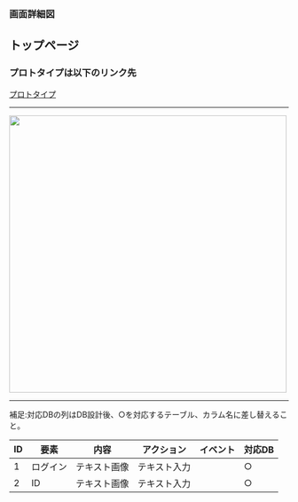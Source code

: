 ### 画面詳細図
## トップページ
### プロトタイプは以下のリンク先
[プロトタイプ](https://www.figma.com/file/2EstFnFmPKiJOQWXGrrG7b/Untitled?node-id=3%3A10)
******

<img src="../img/toppage3.png" width="500">

******

補足:対応DBの列はDB設計後、○を対応するテーブル、カラム名に差し替えること。

|ID|要素|内容|アクション|イベント|対応DB|
|---|---|---|---|---|---|
|1 |ログイン|テキスト画像|テキスト入力||○|
|2|ID|テキスト画像|テキスト入力||○|

